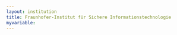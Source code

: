 ```yaml
---
layout: institution
title: Fraunhofer-Institut für Sichere Informationstechnologie
myvariable: 
---
```

